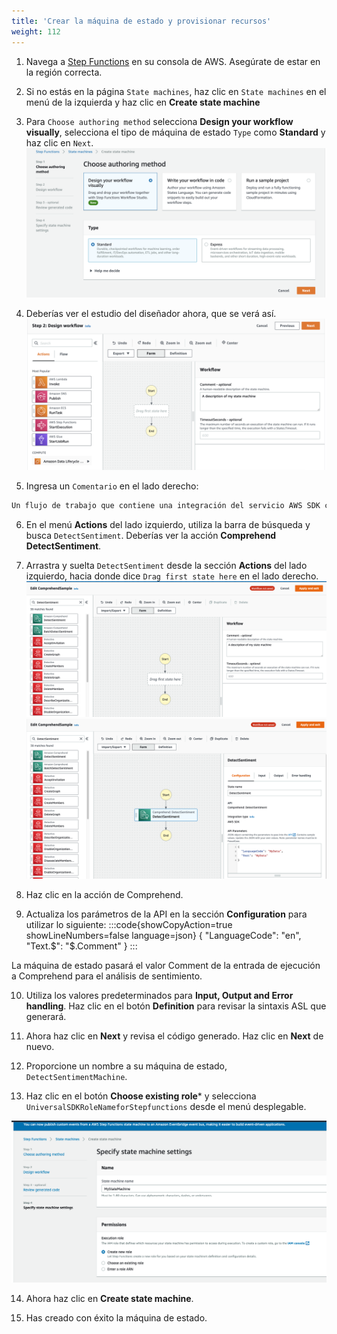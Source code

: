 ```yaml
---
title: 'Crear la máquina de estado y provisionar recursos'
weight: 112
---
```


1. Navega a [Step Functions](https://console.aws.amazon.com/states/home) en su consola de AWS. Asegúrate de estar en la región correcta.

2. Si no estás en la página `State machines`, haz clic en `State machines` en el menú de la izquierda y haz clic en **Create state machine**

3. Para `Choose authoring method` selecciona **Design your workflow visually**, selecciona el tipo de máquina de estado `Type` como **Standard** y haz clic en `Next`.
   ![Studio](/static/img/module-6/studio-selection.png)

4. Deberías ver el estudio del diseñador ahora, que se verá así.
   ![](/static/img/module-6/studio-designer.png)

5. Ingresa un `Comentario` en el lado derecho: 

```bash
Un flujo de trabajo que contiene una integración del servicio AWS SDK con Amazon Comprehend.
```

6. En el menú **Actions** del lado izquierdo, utiliza la barra de búsqueda y busca `DetectSentiment`. Deberías ver la acción **Comprehend DetectSentiment**.

7. Arrastra y suelta `DetectSentiment` desde la sección **Actions** del lado izquierdo, hacia donde dice `Drag first state here` en el lado derecho.
   ![](/static/img/module-9/detect-sentiment.png)
   ![](/static/img/module-9/detect-sentiment-state.png)

8. Haz clic en la acción de Comprehend.
9. Actualiza los parámetros de la API en la sección **Configuration** para utilizar lo siguiente:
:::code{showCopyAction=true showLineNumbers=false language=json}
{
  "LanguageCode": "en",
  "Text.$": "$.Comment"
}
:::

La máquina de estado pasará el valor Comment de la entrada de ejecución a Comprehend para el análisis de sentimiento.

10. Utiliza los valores predeterminados para **Input, Output and Error handling**. Haz clic en el botón **Definition** para revisar la sintaxis ASL que generará.
    
11. Ahora haz clic en **Next** y revisa el código generado. Haz clic en **Next** de nuevo.
12. Proporcione un nombre a su máquina de estado, `DetectSentimentMachine`.

13. Haz clic en el botón **Choose existing role*** y selecciona `UniversalSDKRoleNameforStepfunctions` desde el menú desplegable.

![](/static/img/module-9/iam.png)

14. Ahora haz clic en **Create state machine**.

15. Has creado con éxito la máquina de estado.
